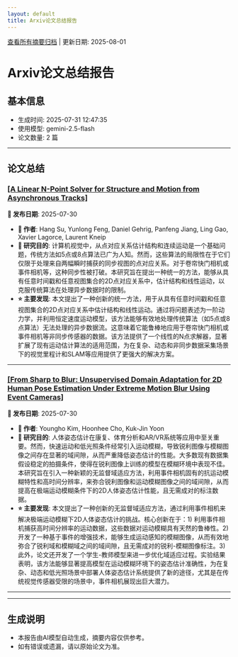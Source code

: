 ```yaml
---
layout: default
title: Arxiv论文总结报告
---
```


[查看所有摘要归档](archive.md) | 更新日期: 2025-08-01

# Arxiv论文总结报告

## 基本信息
- 生成时间: 2025-07-31 12:47:35
- 使用模型: gemini-2.5-flash
- 论文数量: 2 篇

---

## 论文总结

### [[A Linear N-Point Solver for Structure and Motion from Asynchronous Tracks]](http://arxiv.org/abs/2507.22733v1)
<!-- 2025-07-30 -->
**📅 发布日期**: 2025-07-30

*   **👥 作者**: Hang Su, Yunlong Feng, Daniel Gehrig, Panfeng Jiang, Ling Gao, Xavier Lagorce, Laurent Kneip
*   **🎯 研究目的**: 计算机视觉中，从点对应关系估计结构和连续运动是一个基础问题，传统方法如5点或8点算法已广为人知。然而，这些算法的局限性在于它们仅限于处理来自两幅瞬时捕获的同步视图的点对应关系。对于卷帘快门相机或事件相机等，这种同步性被打破。本研究旨在提出一种统一的方法，能够从具有任意时间戳和任意视图集合的2D点对应关系中，估计结构和线性运动，以克服传统算法在处理异步数据时的限制。
*   **⭐ 主要发现**: 本文提出了一种创新的统一方法，用于从具有任意时间戳和任意视图集合的2D点对应关系中估计结构和线性运动。通过将问题表述为一阶动力学，并利用恒定速度运动模型，该方法能够有效地处理传统算法（如5点或8点算法）无法处理的异步数据流。这意味着它能鲁棒地应用于卷帘快门相机或事件相机等非同步传感器的数据。该方法提供了一个线性的N点求解器，显著扩展了现有运动估计算法的适用范围，为在复杂、动态和非同步数据采集场景下的视觉里程计和SLAM等应用提供了更强大的解决方案。

---

### [[From Sharp to Blur: Unsupervised Domain Adaptation for 2D Human Pose Estimation Under Extreme Motion Blur Using Event Cameras]](http://arxiv.org/abs/2507.22438v1)
<!-- 2025-07-30 -->
**📅 发布日期**: 2025-07-30

*   **👥 作者**: Youngho Kim, Hoonhee Cho, Kuk-Jin Yoon
*   **🎯 研究目的**: 人体姿态估计在康复、体育分析和AR/VR系统等应用中至关重要。然而，快速运动和低光照条件经常引入运动模糊，导致锐利图像与模糊图像之间存在显著的域间隙，从而严重降低姿态估计的性能。大多数现有数据集假设稳定的拍摄条件，使得在锐利图像上训练的模型在模糊环境中表现不佳。本研究旨在引入一种新颖的无监督域适应方法，利用事件相机固有的抗运动模糊特性和高时间分辨率，来弥合锐利图像和运动模糊图像之间的域间隙，从而提高在极端运动模糊条件下的2D人体姿态估计性能，且无需成对的标注数据。
*   **⭐ 主要发现**: 本文提出了一种创新的无监督域适应方法，通过利用事件相机来解决极端运动模糊下2D人体姿态估计的挑战。核心创新在于：1) 利用事件相机捕获高时间分辨率的运动数据，这些数据对运动模糊具有天然的鲁棒性。2) 开发了一种基于事件的增强技术，能够生成运动感知的模糊图像，从而有效地弥合了锐利域和模糊域之间的域间隙，且无需成对的锐利-模糊图像标注。3) 此外，论文还开发了一个学生-教师模型来进一步优化域适应过程。实验结果表明，该方法能够显著提高模型在运动模糊环境下的姿态估计准确性，为在复杂、动态和低光照场景中部署人体姿态估计系统提供了新的途径，尤其是在传统视觉传感器受限的场景中，事件相机展现出巨大潜力。

---

---

## 生成说明
- 本报告由AI模型自动生成，摘要内容仅供参考。
- 如有错误或遗漏，请以原始论文为准。
